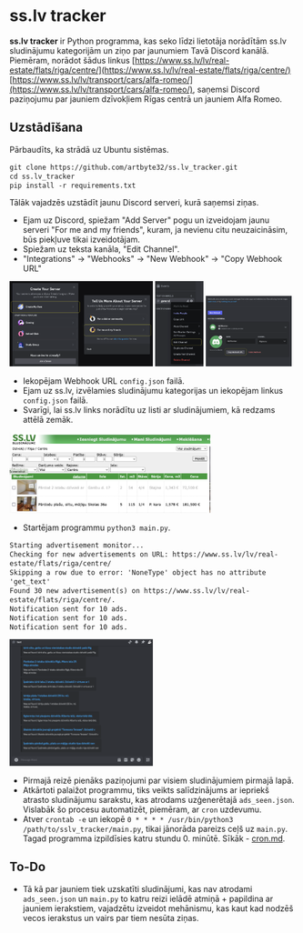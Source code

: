 # ss.lv tracker

**ss.lv tracker** ir Python programma, kas seko līdzi lietotāja norādītām ss.lv sludinājumu kategorijām un ziņo par jaunumiem Tavā Discord kanālā. Piemēram, norādot šādus linkus [https://www.ss.lv/lv/real-estate/flats/riga/centre/](https://www.ss.lv/lv/real-estate/flats/riga/centre/) [https://www.ss.lv/lv/transport/cars/alfa-romeo/](https://www.ss.lv/lv/transport/cars/alfa-romeo/), saņemsi Discord paziņojumu par jauniem dzīvokļiem Rīgas centrā un jauniem Alfa Romeo.

## Uzstādīšana
Pārbaudīts, ka strādā uz Ubuntu sistēmas.
```
git clone https://github.com/artbyte32/ss.lv_tracker.git
cd ss.lv_tracker
pip install -r requirements.txt
```

Tālāk vajadzēs uzstādīt jaunu Discord serveri, kurā saņemsi ziņas.

- Ejam uz Discord, spiežam "Add Server" pogu un izveidojam jaunu serveri "For me and my friends", kuram, ja nevienu citu neuzaicināsim, būs piekļuve tikai izveidotājam.
- Spiežam uz teksta kanāla, "Edit Channel".
- "Integrations" -> "Webhooks" -> "New Webhook" -> "Copy Webhook URL"

<img src="assets/server1.png" width="25%" alt="server1"><img src="assets/server2.png" width="25%" alt="server1">
<img src="assets/server3.png" width="16.85%" alt="server1">
<img src="assets/server4.png" width="30%" alt="server1">

- Iekopējam Webhook URL `config.json` failā.
- Ejam uz ss.lv, izvēlamies sludinājumu kategorijas un iekopējam linkus `config.json` failā.
- Svarīgi, lai ss.lv links norādītu uz listi ar sludinājumiem, kā redzams attēlā zemāk.

<img src="assets/sslv.png" width="70%" alt="sslv">

- Startējam programmu `python3 main.py`.
```
Starting advertisement monitor...
Checking for new advertisements on URL: https://www.ss.lv/lv/real-estate/flats/riga/centre/
Skipping a row due to error: 'NoneType' object has no attribute 'get_text'
Found 30 new advertisement(s) on https://www.ss.lv/lv/real-estate/flats/riga/centre/.
Notification sent for 10 ads.
Notification sent for 10 ads.
Notification sent for 10 ads.
```
<img src="assets/discord.png" width="50%" alt="discord">

- Pirmajā reizē pienāks paziņojumi par visiem sludinājumiem pirmajā lapā.
- Atkārtoti palaižot programmu, tiks veikts salīdzinājums ar iepriekš atrasto sludinājumu sarakstu, kas atrodams uzģenerētajā `ads_seen.json`. Vislabāk šo procesu automatizēt, piemēram, ar `cron` uzdevumu.
- Atver `crontab -e` un iekopē `0 * * * * /usr/bin/python3 /path/to/sslv_tracker/main.py`, tikai jānorāda pareizs ceļš uz `main.py`. Tagad programma izpildīsies katru stundu 0. minūtē. Sīkāk - [cron.md](cron.md).

## To-Do
- Tā kā par jauniem tiek uzskatīti sludinājumi, kas nav atrodami `ads_seen.json` un `main.py` to katru reizi ielādē atmiņā + papildina ar jauniem ierakstiem, vajadzētu izveidot mehānismu, kas kaut kad nodzēš vecos ierakstus un vairs par tiem nesūta ziņas.

